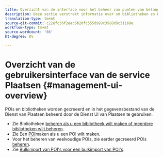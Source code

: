 ```yaml
---
title: Overzicht van de interface voor het beheer van punten van belang
description: Deze sectie verstrekt informatie over om bibliotheken en POIs door de Dienst UI van Plaatsen tot stand te brengen en te beheren.
translation-type: tm+mt
source-git-commit: c22efc36f2eac6b20fc555d998c3988d8c31169e
workflow-type: tm+mt
source-wordcount: '86'
ht-degree: 0%

---
```



# Overzicht van de gebruikersinterface van de service Plaatsen {#management-ui-overview}

POIs en bibliotheken worden gecreeerd en in het gegevensbestand van de Dienst van Plaatsen beheerd door de Dienst UI van Plaatsen te gebruiken.

* Zie Bibliotheken [beheren als u een bibliotheek wilt maken of meerdere bibliotheken wilt beheren](/help/poi-mgmt-ui/manage-libraries-in-the-places-ui.md).
* Zie Een [POI](/help/poi-mgmt-ui/create-a-poi-ui.md)maken als u een POI wilt maken.
* Voor het beheren van veelvoudige POIs, zie eerder gecreeerd POIs [beheren](/help/poi-mgmt-ui/managing-pois-in-the-places-ui.md).
* Zie [Bulkimport van POI&#39;s voor een bulkimport van POI&#39;s](/help/poi-mgmt-ui/bulk-upload-pois.md).